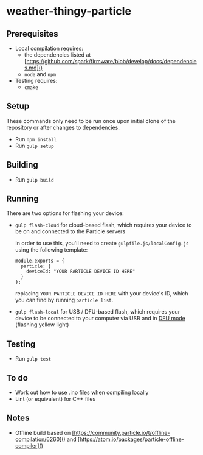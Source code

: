 # weather-thingy-particle

## Prerequisites

* Local compilation requires:
  * the dependencies listed at [https://github.com/spark/firmware/blob/develop/docs/dependencies.md]()
  * `node` and `npm`
* Testing requires:
  * `cmake`

## Setup
These commands only need to be run once upon initial clone of the repository or after changes to dependencies.

* Run `npm install`
* Run `gulp setup`

## Building

* Run `gulp build`

## Running

There are two options for flashing your device:

* `gulp flash-cloud` for cloud-based flash, which requires your device to be on and connected to the Particle servers

  In order to use this, you'll need to create `gulpfile.js/localConfig.js` using the following template:

      module.exports = {
        particle: {
          deviceId: "YOUR PARTICLE DEVICE ID HERE"
        }
      };

  replacing `YOUR PARTICLE DEVICE ID HERE` with your device's ID, which you can find by running `particle list`.

* `gulp flash-local` for USB / DFU-based flash, which requires your device to be connected to your computer via USB and
  in [DFU mode](https://docs.particle.io/guide/getting-started/modes/photon/#dfu-mode-device-firmware-upgrade-) (flashing yellow light)

## Testing

* Run `gulp test`

## To do

* Work out how to use .ino files when compiling locally
* Lint (or equivalent) for C++ files

## Notes

* Offline build based on [https://community.particle.io/t/offline-compilation/6260]() and [https://atom.io/packages/particle-offline-compiler]()
